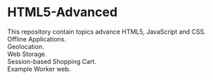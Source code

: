 # HTML5-Advanced
This repository contain topics advance HTML5, JavaScript and CSS.<br/>
Offline Applications.<br/>
Geolocation.<br/>
Web Storage.<br/>
Session-based Shopping Cart.<br/>
Example Worker web.

